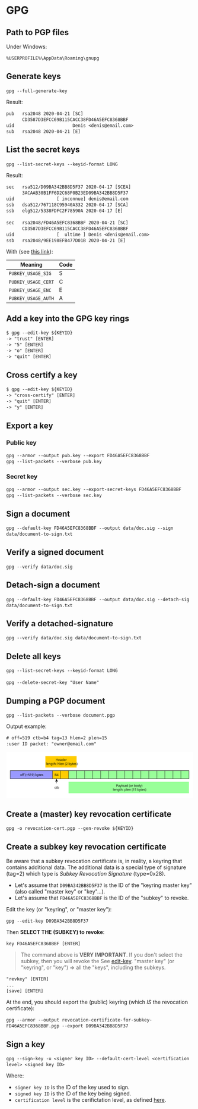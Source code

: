 # GPG

## Path to PGP files

Under Windows:

    %USERPROFILE%\AppData\Roaming\gnupg

## Generate keys

    gpg --full-generate-key

Result:    
    
    pub   rsa2048 2020-04-21 [SC]
          CD3587D3EFCC69B115CACC38FD46A5EFC8368BBF
    uid                      Denis <denis@email.com>
    sub   rsa2048 2020-04-21 [E]

## List the secret keys

    gpg --list-secret-keys --keyid-format LONG

Result:

    sec   rsa512/D09BA342BB8D5F37 2020-04-17 [SCEA]
          3ACAAB30B1FF6D2C68F0B23ED09BA342BB8D5F37
    uid                [ inconnue] denis@email.com
    ssb   dsa512/767118C95940A332 2020-04-17 [SCA]
    ssb   elg512/5338FDFC2F78590A 2020-04-17 [E]
    
    sec   rsa2048/FD46A5EFC8368BBF 2020-04-21 [SC]
          CD3587D3EFCC69B115CACC38FD46A5EFC8368BBF
    uid                [  ultime ] Denis <denis@email.com>
    ssb   rsa2048/9EE198EFB477D01B 2020-04-21 [E]

With (see [this link](https://unix.stackexchange.com/questions/31996/how-are-the-gpg-usage-flags-defined-in-the-key-details-listing)):

| Meaning             | Code |
|---------------------|------|
| `PUBKEY_USAGE_SIG`  | S    |
| `PUBKEY_USAGE_CERT` | C    |
| `PUBKEY_USAGE_ENC`  | E    |
| `PUBKEY_USAGE_AUTH` | A    |

## Add a key into the GPG key rings

    $ gpg --edit-key ${KEYID}
    -> "trust" [ENTER]
    -> "5" [ENTER]
    -> "o" [ENTER]
    -> "quit" [ENTER]

## Cross certify a key

    $ gpg --edit-key ${KEYID}
    -> "cross-certify" [ENTER]
    -> "quit" [ENTER]
    -> "y" [ENTER]

## Export a key

### Public key

    gpg --armor --output pub.key --export FD46A5EFC8368BBF 
    gpg --list-packets --verbose pub.key

### Secret key

    gpg --armor --output sec.key --export-secret-keys FD46A5EFC8368BBF
    gpg --list-packets --verbose sec.key

## Sign a document

    gpg --default-key FD46A5EFC8368BBF --output data/doc.sig --sign data/document-to-sign.txt

## Verify a signed document

    gpg --verify data/doc.sig

## Detach-sign a document

    gpg --default-key FD46A5EFC8368BBF --output data/doc.sig --detach-sig data/document-to-sign.txt
    
## Verify a detached-signature

    gpg --verify data/doc.sig data/document-to-sign.txt
    
## Delete all keys
    
    gpg --list-secret-keys --keyid-format LONG
    
    gpg --delete-secret-key "User Name"

## Dumping a PGP document

    gpg --list-packets --verbose document.pgp
    
Output example:

    # off=519 ctb=b4 tag=13 hlen=2 plen=15
    :user ID packet: "owner@email.com"

![](images/pgp-packet-gpg-dump.svg)

## Create a (master) key revocation certificate

    gpg -o revocation-cert.pgp --gen-revoke ${KEYID}
    
## Create a subkey key revocation certificate

Be aware that a subkey revocation certificate is, in reality, a keyring that contains additional data.
The additional data is a special type of signature (tag=2) which type is _Subkey Revocation Signature_ (type=0x28).

* Let's assume that `D09BA342BB8D5F37` is the ID of the "keyring master key" (also called "master key" or "key"...).
* Let's assume that `FD46A5EFC8368BBF` is the ID of the "subkey" to revoke.

Edit the key (or "keyring", or "master key"):

    gpg --edit-key D09BA342BB8D5F37
    
Then **SELECT THE (SUBKEY) to revoke**:

    key FD46A5EFC8368BBF [ENTER]

> The command above is **VERY IMPORTANT**. If you don't select the subkey, then you will revoke the
> See [edit-key](https://www.gnupg.org/gph/en/manual/r899.html).
> "master key" (or "keyring", or "key") => all the "keys", including the subkeys.

    "revkey" [ENTER]
    ...
    [save] [ENTER]
    
At the end, you should export the (public) keyring (which _IS_ the revocation certificate):

    gpg --armor --output revocation-certificate-for-subkey-FD46A5EFC8368BBF.pgp --export D09BA342BB8D5F37

## Sign a key

    gpg --sign-key -u <signer key ID> --default-cert-level <certification level> <signed key ID>
    
Where:

* `signer key ID` is the ID of the key used to sign.
* `signed key ID` is the ID of the key being signed.
* `certification level` is the cerifictation level, as defined [here](https://www.gnupg.org/documentation/manuals/gnupg/GPG-Configuration-Options.html).
